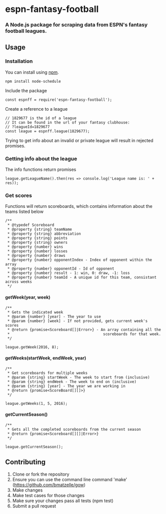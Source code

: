 # espn-fantasy-football
### A Node.js package for scraping data from ESPN's fantasy football leagues.

## Usage

### Installation

You can install using [npm](https://www.npmjs.com/package/node-schedule).
```
npm install node-schedule
```
Include the package
```
const espnff = require('espn-fantasy-football');
```
Create a reference to a league
```
// 1829677 is the id of a league
// It can be found in the url of your fantasy clubhouse:
// ?leagueId=1829677
const league = espnff.league(1829677);
```
Trying to get info about an invalid or private league will result in rejected promises.

### Getting info about the league
The info functions return promises
```
league.getLeagueName().then(res => console.log('League name is: ' + res));
```

### Get scores
Functions will return scoreboards, which contains information about the teams listed below
```
/**
 * @typedef Scoreboard
 * @property {string} teamName
 * @property {string} abbreviation
 * @property {string} points
 * @property {string} owners
 * @property {number} wins
 * @property {number} losses
 * @property {number} draws
 * @property {number} opponentIndex - Index of opponent within the array
 * @property {number} opponentId - Id of opponent
 * @property {number} result - 1: win, 0: draw, -1: loss
 * @property {number} teamId - A unique id for this team, consistant across weeks
 */
```

#### getWeek(year, week)
```
/**
 * Gets the indicated week
 * @param {number} [year] - The year to use
 * @param {number} [week] - If not provided, gets current week's scores
 * @return {promise<Scoreboard[]|Error>} - An array containing all the
 *                                          scoreboards for that week.
 */
 
league.getWeek(2016, 8);
```

#### getWeeks(startWeek, endWeek, year)
```
/**
 * Get scoreboards for multiple weeks
 * @param {string} startWeek - The week to start from (inclusive)
 * @param {string} endWeek - The week to end on (inclusive)
 * @param {string} [year] - The year we are working in
 * @return {promise<ScoreBoard[][]>}
 */

league.getWeeks(1, 5, 2016);
```

#### getCurrentSeason()
```
/**
 * Gets all the completed scoreboards from the current season
 * @return {promise<Scoreboard[][]|Error>}
 */
 
league.getCurrentSeason();
```

## Contributing
1. Clone or fork the repository
2. Ensure you can use the command line command 'make' (https://github.com/bmatzelle/gow)
3. Make changes
4. Make test cases for those changes
5. Make sure your changes pass all tests (npm test)
6. Submit a pull request
